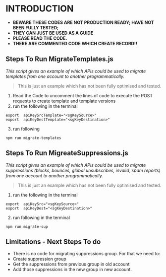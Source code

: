 # INTRODUCTION
* **BEWARE THESE CODES ARE NOT PRODUCTION READY; HAVE NOT BEEN FULLY TESTED;**
* **THEY CAN JUST BE USED AS A GUIDE**
* **PLEASE READ THE CODE.**
* **THERE ARE COMMENTED CODE WHICH CREATE RECORD!!**

## Steps To Run MigrateTemplates.js
_This script gives an example of which APIs could be used to migrate templates from one account to another programmatically._
> This is just an example which has not been fully optimised and tested. 

1. Read the Code to uncomment the lines of code to execute the POST requests to create template and template versions 
2. run the following in the terminal 
```
export  apiKeySrcTemplate="<sgKeySource>"
export  apiKeyDestTemplate="<sgKeyDestination>"
```
3. run following 
```
npm run migrate-templates

```


## Steps To Run MigreateSuppressions.js
_This script gives an example of which APIs could be used to migrate suppressions (blocks, bounces, global unsubscribes, invalid, spam reports) from one account to another programmatically._
> This is just an example which has not been fully optimised and tested. 

1. run the following in the terminal 
```
export  apiKeySrc="<sgKeySource>"
export  apiKeyDest="<sgKeyDestination>"
```
2. run following in the terminal 
```
npm run migrate-sup
```

## Limitations - Next Steps To do 
* There is no code for migrating suppressions group. For that we need to:
 * Create suppression group 
 * Get the suppressions from previous group in old account 
 * Add those suppressions in the new group in new account. 